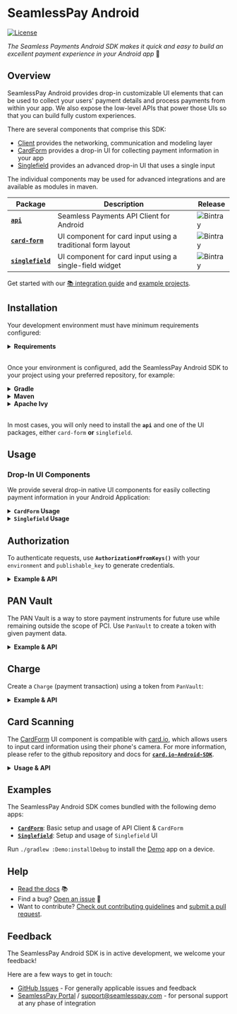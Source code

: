 <!-- [<img width="250" height="119" src="https://raw.githubusercontent.com/seamlesspay/seamlesspay-android/master/assets/stripe_logo_slate_small.png"/>](https://seamlesspay.com/docs/mobile/android) -->

# SeamlessPay Android

[![License](https://img.shields.io/github/license/seamlesspay/seamlesspay-android)](https://github.com/seamlesspay/seamlesspay-android/blob/master/LICENSE)

_The Seamless Payments Android SDK makes it quick and easy to build an excellent
payment experience in your Android app_ :robot:

## Overview

SeamlessPay Android provides drop-in customizable UI elements that can be used
to collect your users' payment details and process payments from within your
app. We also expose the low-level APIs that power those UIs so that you can
build fully custom experiences.

There are several components that comprise this SDK:

- [Client](Client) provides the networking, communication and modeling layer
- [CardForm](CardForm) provides a drop-in UI for collecting payment information in your app
- [Singlefield](Singlefield) provides an advanced drop-in UI that uses a single input

The individual components may be used for advanced integrations
and are available as modules in maven.

| Package                                                                 | Description                                                 | Release                                                                                                     |
| ----------------------------------------------------------------------- | ----------------------------------------------------------- | ----------------------------------------------------------------------------------------------------------- |
| [**`api`**](https://bintray.com/seamless-ops/maven/api)                 | Seamless Payments API Client for Android                    | ![Bintray](https://img.shields.io/bintray/v/seamlesspay/maven/api?logo=android&color=3DDC84)                |
| [**`card-form`**](https://bintray.com/seamless-ops/maven/card-form)     | UI component for card input using a traditional form layout | ![Bintray](https://img.shields.io/bintray/v/seamlesspay/maven/card-form?logo=android-studio&color=3DDC84)   |
| [**`singlefield`**](https://bintray.com/seamless-ops/maven/singlefield) | UI component for card input using a single-field widget     | ![Bintray](https://img.shields.io/bintray/v/seamlesspay/maven/singlefield?logo=android-studio&color=3DDC84) |

Get started with our [📚 integration guide](https://docs.seamlesspay.com/#tag/SeamlessPayCoreFrameworkAndroid) and [example projects](#examples).

## Installation

Your development environment must have minimum requirements configured:

<details><summary><strong>Requirements</strong></summary><p>

- [Java 8](https://www.oracle.com/technetwork/java/javase/overview/java8-2100321.html) is installed and available in your `PATH`
- [Android Studio](https://developer.android.com/studio/)
- [Gradle](https://gradle.org/releases/) 5.4.1+
- [Android SDK](https://developer.android.com/studio/releases/sdk-tools) >= 21 -
  If you do not have the Android SDK installed, run `./gradlew build`
  3 times to download the Android SDK and install all required tools
  as well as set your `local.properties` file (we use
  [sdk-manager-plugin](https://github.com/JakeWharton/sdk-manager-plugin) to do this automatically).

Note: If you do have the Android SDK installed, add a `local.properties`
file to the top level directory with `sdk.dir=/path/to/your/sdk/.android-sdk`

</p></details><br/>

Once your environment is configured, add the SeamlessPay Android SDK
to your project using your preferred repository, for example:

<details><summary><strong>Gradle</strong></summary><p>

Add the required dependencies to your project's **`build.gradle`**:

```groovy
dependencies {
  /* API Client */
  implementation 'com.seamlesspay.api:Client:[VERSION]'

  /* Card Form UI */
  implementation 'com.seamlesspay.sdk:CardForm:[VERSION]'

  /* Single Field UI */
  implementation 'com.seamlesspay.ui:Singlefield:[VERSION]'
}
```

_Note: Be sure to replace **`[VERSION]`** with the correct semantic
version of package._

</p></details>

<details><summary><strong>Maven</strong></summary><p>

Add the required dependencies to your project's **`pom.xml`**:

```xml
<!-- API Client -->
<dependency>
	<groupId>com.seamlesspay.api</groupId>
	<artifactId>Client</artifactId>
	<version>[VERSION]</version>
	<type>pom</type>
</dependency>

<!-- Card Form UI -->
<dependency>
	<groupId>com.seamlesspay.sdk</groupId>
	<artifactId>CardForm</artifactId>
	<version>[VERSION]</version>
	<type>pom</type>
</dependency>

<!-- Single Field UI -->
<dependency>
	<groupId>com.seamlesspay.ui</groupId>
	<artifactId>Singlefield</artifactId>
	<version>[VERSION]</version>
	<type>pom</type>
</dependency>
```

_Note: Be sure to replace **`[VERSION]`** with the correct
semantic version of package._

</p></details>

<details><summary><strong>Apache Ivy</strong></summary><p>

Add the required dependencies to your project's **`ivy.xml`**:

```xml
<!-- API Client -->
<dependency org="com.seamlesspay.api" name="Client" rev="[VERSION]">
	<artifact name="Client" ext="pom"></artifact>
</dependency>

<!-- Card Form UI -->
<dependency org="com.seamlesspay.sdk" name="CardForm" rev="[VERSION]">
	<artifact name="CardForm" ext="pom"></artifact>
</dependency>

<!-- Single Field UI -->
<dependency org="com.seamlesspay.ui" name="Singlefield" rev="[VERSION]">
	<artifact name="Singlefield" ext="pom"></artifact>
</dependency>
```

_Note: Be sure to replace **`[VERSION]`** with the correct
semantic version of package._

</p></details><br>

In most cases, you will only need to install the **`api`** and one of the
UI packages, either `card-form` **or** `singlefield`.

## Usage

### Drop-In UI Components

We provide several drop-in native UI components for easily collecting
payment information in your Android Application:

<details><summary><strong><code>CardForm</code> Usage</strong></summary><p>

<img align="right" width="20%" src="/files/cardform.png"/>

#### CardForm Component

The `CardForm` Component is a drop-in UI layout that can be included in your
app making it easy to accept credit and debit cards.

`CardForm` is a `LinearLayout` widget that you can easily add to your app:

```xml
<com.seamlesspay.cardform.view.CardForm
  android:id="@+id/card_form"
  android:layout_width="match_parent"
  android:layout_height="match_parent" />
```

To initialize the view and change which fields are required for the user to
enter, use the required field methods
and **`CardForm#setup(AppCompatActivity activity)`**:

```java
CardForm cardForm = (CardForm) findViewById(R.id.card_form);
cardForm.cardRequired(true)
  .expirationRequired(true)
  .cvvRequired(true)
  .postalCodeRequired(true)
  .mobileNumberRequired(false)
  .actionLabel(getString(R.string.purchase))
  .setup(activity);
```

##### CardForm API

The `CardForm` instance exposes several helper methods:

- **`isValid()`**: Checks if `CardForm` input is valid
- **`validate()`**: Validates each required field, shows validation errors
- **`setCardNumberError(String)`**: Sets a custom error messages on given field

Additionally `CardForm` has 4 available event listeners:

- **`setOnCardFormValidListener`**: CardForm validation has changed state
- **`setOnCardFormSubmitListener`**: Called when CardForm should be submitted
- **`setOnFormFieldFocusedListener`**: A field in the form was focused
- **`setOnCardTypeChangedListener`**: The `CardType` has changed

#### CardForm Demo

Start with the provided **[`Demo`](Demo)**
App for an example of basic setup and usage of CardForm.

</p></details>

<details><summary><strong><code>Singlefield</code> Usage</strong></summary><p>

<img align="right" width="20%" src="/files/singlefield.gif"/>

### Single Field Input

The `Singlefield` Input is a drop-in UI layout that can be included in your app
which uses a single input field to accept account information.

```xml
<?xml version="1.0" encoding="utf-8"?>
<androidx.constraintlayout.widget.ConstraintLayout
  xmlns:android="http://schemas.android.com/apk/res/android"
  xmlns:tools="http://schemas.android.com/tools"
  xmlns:app="http://schemas.android.com/apk/res-auto"
  android:layout_width="match_parent"
  android:layout_height="match_parent"
  app:layout_behavior="@string/appbar_scrolling_view_behavior"
  tools:showIn="@layout/activity_checkout"
  tools:context=".CardActivity">

  <!--  ...  -->

  <com.seamlesspay.ui.view.CardInputWidget
    android:id="@+id/cardInputWidget"
    android:layout_width="match_parent"
    android:layout_height="wrap_content"
    android:layout_marginLeft="20dp"
    android:layout_marginRight="20dp"/>

  <Button
    android:text="Pay"
    android:layout_width="wrap_content"
    android:layout_height="wrap_content"
    android:id="@+id/payButton"
    android:layout_marginTop="20dp"
    app:layout_constraintTop_toBottomOf="@+id/cardInputWidget"
    app:layout_constraintStart_toStartOf="@+id/cardInputWidget"
    app:layout_constraintEnd_toEndOf="@+id/cardInputWidget"/>

  <!--  ...  -->

</androidx.constraintlayout.widget.ConstraintLayout>
```

To access the values in the form, use provided getters for each field:

```java
@Override
protected void onCreate(Bundle savedInstanceState) {
  super.onCreate(savedInstanceState);

  setContentView(R.layout.activity_main);

  Button payButton = findViewById(R.id.payButton);

  mCardInputWidget = (CardInputWidget) findViewById(R.id.cardInputWidget);
  mCardInputWidget.configureForUs();

  payButton.setOnClickListener(new View.OnClickListener() {
    public void onClick(View v) {
      // Executes on main thread after user presses button
      mCardInputWidget.clearFocus();

      CardBuilder cardBuilder = new CardBuilder()
        .accountNumber(mCardInputWidget.getCardNumber())
        .expirationMonth(mCardInputWidget.getExpirationMonth())
        .expirationYear(mCardInputWidget.getExpirationYear())
        .setTxnType(CardBuilder.Keys.CREDIT_CARD_TYPE)
        .billingZip(mCardInputWidget.getPostalCode())
        .cvv(mCardInputWidget.getCvv())
        .verification(true);

      PanVault.tokenize(mSeamlesspayFragment, cardBuilder);
    }
  });

  // ...
```

#### Singlefield Demo

Start with the provided demo **[`DemoSinglefield`](DemoSingleField)** App
for a working example with basic setup and usage.

</p></details>

## Authorization

To authenticate requests, use **`Authorization#fromKeys()`** with your
`environment` and `publishable_key` to generate credentials.

<details><summary><strong>Example & API</strong></summary><p>

##### Example

```java
import com.seamlesspay.api.SeamlesspayFragment;
import com.seamlesspay.api.Authorization;

public class CardActivity { // ...

  Authorization authorization = Authorization.fromKeys(
    "sandbox",                        // environment
    "pk_XXXXXXXXXXXXXXXXXXXXXXXXXX"   // publishable_key
  );

  mSeamlesspayFragment = SeamlesspayFragment.newInstance(this, authorization);
```

##### API

- **`fromKeys(environment, publishable_key)`**: Creates authorization
  credentials

</p></details>

## PAN Vault

The PAN Vault is a way to store payment instruments for future use
while remaining outside the scope of PCI. Use `PanVault` to
create a token with given payment data.

<details><summary><strong>Example & API</strong></summary><p>

##### Example

```java
CardBuilder cardBuilder = new CardBuilder()
  .accountNumber(mCardForm.getCardNumber())
  .expirationMonth(mCardForm.getExpirationMonth())
  .expirationYear(mCardForm.getExpirationYear())
  .setTxnType(CardBuilder.Keys.CREDIT_CARD_TYPE)
  .billingZip(mCardForm.getPostalCode())
  .cvv(mCardForm.getCvv())
  .verification(true);

PanVault.tokenize(mSeamlesspayFragment, cardBuilder);
```

##### API

- **`PanVault.tokenize(mSeamlesspayFragment, cardBuilder)`**: Creates a
  reusable token

Available listeners:

- **`PaymentMethodTokenCreatedListener`**: A `PaymentMethodToken` has
  been created

</p></details>

## Charge

Create a `Charge` (payment transaction) using a token from `PanVault`:

<details><summary><strong>Example & API</strong></summary><p>

##### Example

```java
CardChargeBulder chargeBulder = new CardChargeBulder()
  .setAmount("1")
  .setCurrency(CardChargeBulder.Keys.CURRENCY_USD)
  .setCapture(true)
  .setToken(token.getToken())
  .setDescription("Demo Android Client Charge")
  .setCvv(mCardForm.getCvv());

Charge.create(mSeamlesspayFragment, chargeBulder);
```

##### `Charge` API

- **`Charge.create(mSeamlesspayFragment, chargeBulder)`**: Creates a charge
  using provided data

Available listeners:

- **`BaseChargeTokenCreatedListener`**: A `chargeToken` was successfully created

</p></details>

## Card Scanning

The [CardForm](#card-input-form) UI component is compatible with
[card.io](https://github.com/card-io/card.io-Android-SDK), which
allows users to input card information using their phone's camera.
For more information, please refer to the github repository and
docs for **[`card.io-Android-SDK`](https://github.com/card-io/card.io-Android-SDK)**.

<details><summary><strong>Usage & API</strong></summary><p>

##### Usage

To use card.io, add the dependency to your `build.gradle`:

```groovy
dependencies {
  api 'io.card:android-sdk:[5.5.0,6.0.0]'
}
```

##### `CardForm` API for card.io

- **`cardForm.isCardScanningAvailable()`**: Is `card.io` is available for use
- **`cardForm.scanCard(activity)`**: Initiates a card scan on device

</p></details>

## Examples

The SeamlessPay Android SDK comes bundled with the following demo apps:

- **[`CardForm`](Demo)**: Basic setup and usage of API Client & `CardForm`
- **[`Singlefield`](DemoSinglefield)**: Setup and usage of `Singlefield` UI

Run `./gradlew :Demo:installDebug` to install the [Demo](Demo) app on a device.

## Help

- [Read the docs](https://docs.seamlesspay.com/#tag/SeamlessPayCoreFrameworkAndroid) :books:
- Find a bug? [Open an issue](https://github.com/seamlesspay/seamlesspay_android/issues) :bug:
- Want to contribute? [Check out contributing guidelines](CONTRIBUTING.md) and [submit a pull request](https://help.github.com/articles/creating-a-pull-request).

## Feedback

The SeamlessPay Android SDK is in active development, we welcome your feedback!

Here are a few ways to get in touch:

- [GitHub Issues](https://github.com/seamlesspay/seamlesspay_android/issues) - For generally applicable issues and feedback
- [SeamlessPay Portal](https://portal.seamlesspay.com/) / [support@seamlesspay.com](mailto:support@seamlesspay.com) -
  for personal support at any phase of integration
